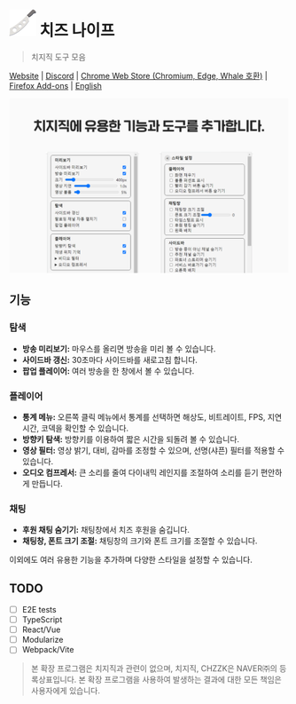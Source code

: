 # ![로고](./icon48.png) 치즈 나이프

> 치지직 도구 모음

[Website](https://www.chz.app/) | [Discord](https://discord.gg/9kq3UNKAkz) | [Chrome Web Store (Chromium, Edge, Whale 호환)](https://chromewebstore.google.com/detail/nfkfgkkhgglkgnlppncolmpekidapkjh) | [Firefox Add-ons](https://addons.mozilla.org/addon/cheese-knife/) | [English](./README-en.md)

![스크린샷](./images/ko.png)

## 기능

### 탐색

- **방송 미리보기:** 마우스를 올리면 방송을 미리 볼 수 있습니다.
- **사이드바 갱신:** 30초마다 사이드바를 새로고침 합니다.
- **팝업 플레이어:** 여러 방송을 한 창에서 볼 수 있습니다.

### 플레이어

- **통계 메뉴:** 오른쪽 클릭 메뉴에서 통계를 선택하면 해상도, 비트레이트, FPS, 지연시간, 코덱을 확인할 수 있습니다.
- **방향키 탐색:** 방향키를 이용하여 짧은 시간을 되돌려 볼 수 있습니다.
- **영상 필터:** 영상 밝기, 대비, 감마를 조정할 수 있으며, 선명(샤픈) 필터를 적용할 수 있습니다.
- **오디오 컴프레서:** 큰 소리를 줄여 다이내믹 레인지를 조절하여 소리를 듣기 편안하게 만듭니다.

### 채팅

- **후원 채팅 숨기기:** 채팅창에서 치즈 후원을 숨깁니다.
- **채팅창, 폰트 크기 조절:** 채팅창의 크기와 폰트 크기를 조절할 수 있습니다.

이외에도 여러 유용한 기능을 추가하며 다양한 스타일을 설정할 수 있습니다.

## TODO

- [ ] E2E tests
- [ ] TypeScript
- [ ] React/Vue
- [ ] Modularize
- [ ] Webpack/Vite

> 본 확장 프로그램은 치지직과 관련이 없으며, 치지직, CHZZK은 NAVER㈜의 등록상표입니다. 본 확장 프로그램을 사용하여 발생하는 결과에 대한 모든 책임은 사용자에게 있습니다.
